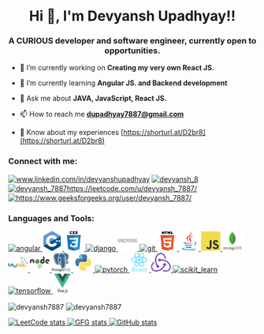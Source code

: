 <h1 align="center">Hi 👋, I'm Devyansh Upadhyay!!</h1>
<h3 align="center">A CURIOUS developer and software engineer, currently open to opportunities.</h3>

- 🔭 I’m currently working on **Creating my very own React JS.**

- 🌱 I’m currently learning **Angular JS. and Backend development**

- 💬 Ask me about **JAVA, JavaScript, React JS.**

- 📫 How to reach me **dupadhyay7887@gmail.com**

- 📄 Know about my experiences [https://shorturl.at/D2br8](https://shorturl.at/D2br8)

<h3 align="left">Connect with me:</h3>
<p align="left">
<a href="https://linkedin.com/in/www.linkedin.com/in/devyanshupadhyay" target="blank"><img align="center" src="https://raw.githubusercontent.com/rahuldkjain/github-profile-readme-generator/master/src/images/icons/Social/linked-in-alt.svg" alt="www.linkedin.com/in/devyanshupadhyay" height="30" width="40" /></a>
<a href="https://instagram.com/devyansh_8" target="blank"><img align="center" src="https://raw.githubusercontent.com/rahuldkjain/github-profile-readme-generator/master/src/images/icons/Social/instagram.svg" alt="devyansh_8" height="30" width="40" /></a>
<a href="https://www.leetcode.com/devyansh_7887https://leetcode.com/u/devyansh_7887/" target="blank"><img align="center" src="https://raw.githubusercontent.com/rahuldkjain/github-profile-readme-generator/master/src/images/icons/Social/leet-code.svg" alt="devyansh_7887https://leetcode.com/u/devyansh_7887/" height="30" width="40" /></a>
<a href="https://auth.geeksforgeeks.org/user/https://www.geeksforgeeks.org/user/devyansh_7887/" target="blank"><img align="center" src="https://raw.githubusercontent.com/rahuldkjain/github-profile-readme-generator/master/src/images/icons/Social/geeks-for-geeks.svg" alt="https://www.geeksforgeeks.org/user/devyansh_7887/" height="30" width="40" /></a>
</p>

<h3 align="left">Languages and Tools:</h3>
<p align="left"> <a href="https://angular.io" target="_blank" rel="noreferrer"> <img src="https://angular.io/assets/images/logos/angular/angular.svg" alt="angular" width="40" height="40"/> </a> <a href="https://www.w3schools.com/cpp/" target="_blank" rel="noreferrer"> <img src="https://raw.githubusercontent.com/devicons/devicon/master/icons/cplusplus/cplusplus-original.svg" alt="cplusplus" width="40" height="40"/> </a> <a href="https://www.w3schools.com/css/" target="_blank" rel="noreferrer"> <img src="https://raw.githubusercontent.com/devicons/devicon/master/icons/css3/css3-original-wordmark.svg" alt="css3" width="40" height="40"/> </a> <a href="https://www.djangoproject.com/" target="_blank" rel="noreferrer"> <img src="https://cdn.worldvectorlogo.com/logos/django.svg" alt="django" width="40" height="40"/> </a> <a href="https://expressjs.com" target="_blank" rel="noreferrer"> <img src="https://raw.githubusercontent.com/devicons/devicon/master/icons/express/express-original-wordmark.svg" alt="express" width="40" height="40"/> </a> <a href="https://git-scm.com/" target="_blank" rel="noreferrer"> <img src="https://www.vectorlogo.zone/logos/git-scm/git-scm-icon.svg" alt="git" width="40" height="40"/> </a> <a href="https://www.w3.org/html/" target="_blank" rel="noreferrer"> <img src="https://raw.githubusercontent.com/devicons/devicon/master/icons/html5/html5-original-wordmark.svg" alt="html5" width="40" height="40"/> </a> <a href="https://www.java.com" target="_blank" rel="noreferrer"> <img src="https://raw.githubusercontent.com/devicons/devicon/master/icons/java/java-original.svg" alt="java" width="40" height="40"/> </a> <a href="https://developer.mozilla.org/en-US/docs/Web/JavaScript" target="_blank" rel="noreferrer"> <img src="https://raw.githubusercontent.com/devicons/devicon/master/icons/javascript/javascript-original.svg" alt="javascript" width="40" height="40"/> </a> <a href="https://www.mongodb.com/" target="_blank" rel="noreferrer"> <img src="https://raw.githubusercontent.com/devicons/devicon/master/icons/mongodb/mongodb-original-wordmark.svg" alt="mongodb" width="40" height="40"/> </a> <a href="https://www.mysql.com/" target="_blank" rel="noreferrer"> <img src="https://raw.githubusercontent.com/devicons/devicon/master/icons/mysql/mysql-original-wordmark.svg" alt="mysql" width="40" height="40"/> </a> <a href="https://nodejs.org" target="_blank" rel="noreferrer"> <img src="https://raw.githubusercontent.com/devicons/devicon/master/icons/nodejs/nodejs-original-wordmark.svg" alt="nodejs" width="40" height="40"/> </a> <a href="https://www.postgresql.org" target="_blank" rel="noreferrer"> <img src="https://raw.githubusercontent.com/devicons/devicon/master/icons/postgresql/postgresql-original-wordmark.svg" alt="postgresql" width="40" height="40"/> </a> <a href="https://www.python.org" target="_blank" rel="noreferrer"> <img src="https://raw.githubusercontent.com/devicons/devicon/master/icons/python/python-original.svg" alt="python" width="40" height="40"/> </a> <a href="https://pytorch.org/" target="_blank" rel="noreferrer"> <img src="https://www.vectorlogo.zone/logos/pytorch/pytorch-icon.svg" alt="pytorch" width="40" height="40"/> </a> <a href="https://reactjs.org/" target="_blank" rel="noreferrer"> <img src="https://raw.githubusercontent.com/devicons/devicon/master/icons/react/react-original-wordmark.svg" alt="react" width="40" height="40"/> </a> <a href="https://redux.js.org" target="_blank" rel="noreferrer"> <img src="https://raw.githubusercontent.com/devicons/devicon/master/icons/redux/redux-original.svg" alt="redux" width="40" height="40"/> </a> <a href="https://scikit-learn.org/" target="_blank" rel="noreferrer"> <img src="https://upload.wikimedia.org/wikipedia/commons/0/05/Scikit_learn_logo_small.svg" alt="scikit_learn" width="40" height="40"/> </a> <a href="https://www.tensorflow.org" target="_blank" rel="noreferrer"> <img src="https://www.vectorlogo.zone/logos/tensorflow/tensorflow-icon.svg" alt="tensorflow" width="40" height="40"/> </a> <a href="https://vuejs.org/" target="_blank" rel="noreferrer"> <img src="https://raw.githubusercontent.com/devicons/devicon/master/icons/vuejs/vuejs-original-wordmark.svg" alt="vuejs" width="40" height="40"/> </a> </p>

<p><img   height="150em" align="center" src="https://github-readme-stats.vercel.app/api/top-langs?username=devyansh7887&show_icons=true&locale=en&layout=compact" alt="devyansh7887" />
<img  height="150em" align="center" src="https://github-readme-streak-stats.herokuapp.com/?user=devyansh7887&" alt="devyansh7887" /></p>

<p>
  <!-- LeetCode Profile Card -->
  <a href="https://leetcode.com/u/Devyansh_7887/">
    <img height="150em" src="https://leetcard.jacoblin.cool/Devyansh_7887?theme=dark&font=PT%20Serif&ext=contest" alt="LeetCode stats" />
  </a>
  
  <!-- GeeksforGeeks Profile Card -->
  <a href="https://www.geeksforgeeks.org/user/devyansh_7887/">
    <img height="150em" src="https://gfgstatscard.vercel.app/devyansh_7887" alt="GFG stats" />
  </a>

  <!-- GitHub Profile Card -->
  <a href="https://github.com/devyansh7887">
    <img height="150em" src="https://github-readme-stats.vercel.app/api?username=devyansh7887&show_icons=true&theme=dark" alt="GitHub stats" />
  </a>
</p>

